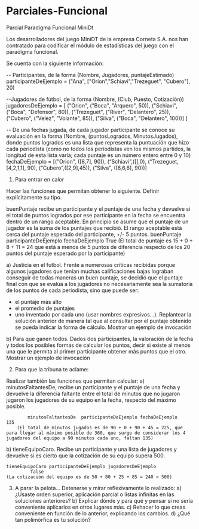# Parciales-Funcional

Parcial Paradigma Funcional
MiniDt
 
Los desarrolladores del juego MiniDT de la empresa Corneta S.A. nos han contratado para codificar el módulo de estadísticas del juego con el paradigma funcional.  

Se cuenta con la siguiente información:

-- Participantes, de la forma (Nombre, Jugadores, puntajeEstimado)
participanteDeEjemplo = ("Ana", ["Orion","Schiavi","Trezeguet", "Cubero"], 20)

--Jugadores de fútbol, de la forma (Nombre, (Club, Puesto, Cotización))
jugadoresDeEjemplo = [ ("Orion", ("Boca", "Arquero", 50)),
              	("Schiavi", ("Boca", "Defensor", 80)),
              	("Trezeguet", ("River", "Delantero", 25)),
              	("Cubero", ("Velez", "Volante", 85)),
              	("Silva", ("Boca", "Delantero", 100))] ]
 
-- De una fechas jugada, de cada jugador participante se conoce su evaluación en la forma (Nombre, (puntosLogrados, MinutosJugados), donde puntos logrados es una lista que representa la puntuación que hizo cada periodista (como no todos los periodistas ven los mismos partidos, la longitud de esta lista varía; cada puntaje es un número entero entre 0 y 10)
fechaDeEjemplo = [("Orion", ([8,7], 90)), (“Schiavi”,([],0), (“Trezeguet,[4,2,1,1], 90), (“Cubero”,([2,9],45)), ("Silva", ([6,6,6], 90))]
  
1) Para entrar en calor 	

Hacer las funciones que permitan obtener lo siguiente. Definir explícitamente su tipo.

buenPuntaje recibe un participante y el puntaje de una fecha y devuelve si el total de puntos logrados por ese participante en la fecha se encuentra dentro de un rango aceptable. En principio se asume que el puntaje de un jugador es la suma de los puntajes que recibió. El rango aceptable está cerca del puntaje esperado del participante, +/- 5 puntos.
        	buenPuntaje  participanteDeEjemplo fechaDeEjemplo
    	True
(El total de puntaje es 15 + 0 + 8 + 11 = 24 que está a menos de 5 puntos de diferencia respecto de los 20 puntos del puntaje esperado por la participante) 

a) Justicia en el futbol. Frente a numerosas críticas recibidas porque algunos jugadores que tenían muchas calificaciones bajas lograban conseguir de todas maneras un buen puntaje, se decidió que el puntaje final con que se evalúa a los jugadores no necesariamente sea la sumatoria de los puntos de cada periodista, sino que puede ser:
- el puntaje más alto
- el promedio de puntajes
- uno inventado por cada uno (usar nombres expresivos...).
Replantear la solución anterior de manera tal que al consultar por el puntaje obtenido se pueda indicar la forma de cálculo. Mostrar un ejemplo de invocación

b) Para que ganen todos. Dados dos participantes, la valoración de la fecha y todos los posibles formas de calcular los puntos, decir si existe al menos una que le permita al primer participante obtener más puntos que el otro. Mostrar un ejemplo de invocación


2) Para que la tribuna te aclame:

Realizar también las funciones que permitan calcular:
a)  minutosFaltantesDe,  recibe un participante y el puntaje de una fecha y devuelve la diferencia faltante entre el total de minutos que no jugaron jugaron los jugadores de su equipo en la fecha, respecto del máximo posible.

        	minutosFaltantesDe  participanteDeEjemplo fechaDeEjemplo
	135
    	(El total de minutos jugados es de 90 + 0 + 90 + 45 = 225, que para llegar al máximo posible de 360, que surge de considerar los 4 jugadores del equipo a 90 minutos cada uno, faltan 135)

b) tieneEquipoCaro. Recibe un participante y una lista de jugadores y devuelve si es cierto que la cotización de su equipo supera 500.
             
   	tieneEquipoCaro participanteDeEjemplo jugadoresDeEjemplo                   
             false
	(La cotización del equipo es de 50 + 80 + 25 + 85 = 240 < 500)

3) A parar la pelota... 
Detenerse y mirar reflexivamente lo realizado:
a) ¿Usaste orden superior, aplicación parcial o listas infinitas en las soluciones anteriores?
b) Explicar dónde y para qué y pensar si no sería conveniente aplicarlos en otros lugares más. 
c) Rehacer lo que creas conveniente en función de lo anterior, explicando los cambios.
d) ¿Qué tan polimórfica es tu solución?
